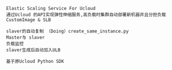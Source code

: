     Elastic Scaling Service For Ucloud
    通过Ucloud 的API实现弹性伸缩服务,高负载时集群自动部署新机器并且分担负载
    CustomImage & SLB

    slaver的自动复制 （Doing）create_same_instance.py
    Master与 slaver
    负载监控
    slaver生成后自动加入ULB

    基于原Ucloud Python SDK 